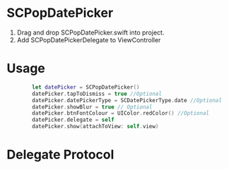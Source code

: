 # SCPopDatePicker

1. Drag and drop SCPopDatePicker.swift into project.
2. Add SCPopDatePickerDelegate to ViewController

# Usage
```Swift
        let datePicker = SCPopDatePicker()
        datePicker.tapToDismiss = true //Optional
        datePicker.datePickerType = SCDatePickerType.date //Optional
        datePicker.showBlur = true // Optional
        datePicker.btnFontColour = UIColor.redColor() //Optional
        datePicker.delegate = self
        datePicker.show(attachToView: self.view)
 ```
 # Delegate Protocol
 ```Swift
